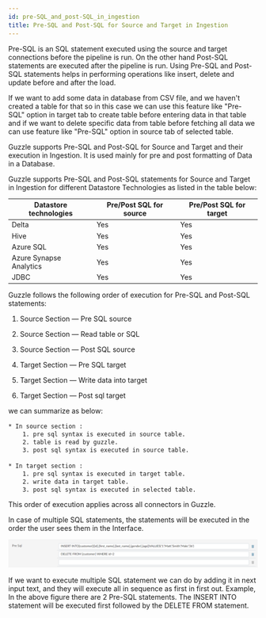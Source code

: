```yaml
---
id: pre-SQL_and_post-SQL_in_ingestion
title: Pre-SQL and Post-SQL for Source and Target in Ingestion
---
```


Pre-SQL is an SQL statement executed using the source and target connections before the pipeline is run. On the other hand Post-SQL statements are executed after the pipeline is run. Using Pre-SQL and Post-SQL statements helps in performing operations like insert, delete and update before and after the load.

If we want to add some data in database from CSV file, and we haven't created a table for that so in this case we can use this feature like "Pre-SQL" option in target tab to create table before 	entering data in that table and if we want to delete specific data from table before fetching all data we can use feature like "Pre-SQL" option in source tab of selected table.

Guzzle supports Pre-SQL and Post-SQL for Source and Target and their execution in Ingestion. It is used mainly for pre and post formatting of Data in a Database. 

Guzzle supports Pre-SQL and Post-SQL statements for Source and Target in Ingestion for different Datastore Technologies as listed in the table below: 

|Datastore technologies|Pre/Post SQL for source|Pre/Post SQL for target|
|--- |--- |--- |
|Delta|Yes|Yes|
|Hive|Yes|Yes|
|Azure SQL|Yes|Yes|
|Azure Synapse Analytics|Yes|Yes|
|JDBC|Yes|Yes|


Guzzle follows the following order of execution for Pre-SQL and Post-SQL statements:

1. Source Section — Pre SQL source

2. Source Section — Read table or SQL

3. Source Section — Post SQL source

4. Target Section — Pre SQL target

5. Target Section — Write data into target

6. Target Section — Post sql target
 
 
we can summarize as below:

  	* In source section : 
		1. pre sql syntax is executed in source table.
		2. table is read by guzzle.
		3. post sql syntax is executed in source table.

	* In target section : 
		1. pre sql syntax is executed in target table.
		2. write data in target table.
		3. post sql syntax is executed in selected table. 

This order of execution applies across all connectors in Guzzle.

In case of multiple SQL statements, the statements will be executed in the order the user sees them in the Interface.

<a href="https://guzzle.justanalytics.com/img/docs/how-to-guides/ingest_data/preSQL_and_postSQL.png" target="_self" >
    <img width="1000" src="/img/docs/how-to-guides/ingest_data/preSQL_and_postSQL.png" />
</a>       

If we want to execute multiple SQL statement we can do by adding it in next input text, and they will execute all in sequence as first in first out. Example, In the above figure there are 2 Pre-SQL statements. The INSERT INTO statement will be executed first followed by the DELETE FROM statement.

